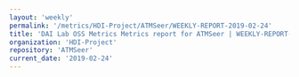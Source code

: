 ```yaml
---
layout: 'weekly'
permalink: '/metrics/HDI-Project/ATMSeer/WEEKLY-REPORT-2019-02-24'
title: 'DAI Lab OSS Metrics Metrics report for ATMSeer | WEEKLY-REPORT-2019-02-24'
organization: 'HDI-Project'
repository: 'ATMSeer'
current_date: '2019-02-24'
---
```

